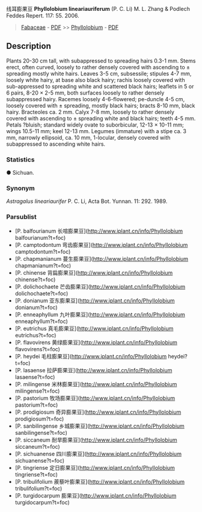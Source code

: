 线耳膨果豆 **Phyllolobium lineariauriferum** (P. C. Li) M. L. Zhang & Podlech Feddes Repert. 117: 55. 2006.

> [Fabaceae](http://www.iplant.cn/info/Fabaceae?t=foc) - [PDF](http://www.iplant.cn/foc/pdf/Fabaceae.pdf) >> [Phyllolobium](http://www.iplant.cn/info/Phyllolobium?t=foc) - [PDF](http://www.iplant.cn/foc/pdf/Phyllolobium.pdf)
## Description

Plants 20-30 cm tall, with subappressed to spreading hairs 0.3-1 mm. Stems erect, often curved, loosely to rather densely covered with ascending to ± spreading mostly white hairs. Leaves 3-5 cm, subsessile; stipules 4-7 mm, loosely white hairy, at base also black hairy; rachis loosely covered with sub-appressed to spreading white and scattered black hairs; leaflets in 5 or 6 pairs, 8-20 × 2-5 mm, both surfaces loosely to rather densely subappressed hairy. Racemes loosely 4-6-flowered; pe-duncle 4-5 cm, loosely covered with ± spreading, mostly black hairs; bracts 8-10 mm, black hairy. Bracteoles ca. 2 mm. Calyx 7-8 mm, loosely to rather densely covered with ascending to ± spreading white and black hairs; teeth 4-5 mm. Petals ?bluish; standard widely ovate to suborbicular, 12-13 × 10-11 mm; wings 10.5-11 mm; keel 12-13 mm. Legumes (immature) with a stipe ca. 3 mm, narrowly ellipsoid, ca. 10 mm, 1-locular, densely covered with subappressed to ascending white hairs.

### Statistics
● Sichuan.

### Synonym
*Astragalus lineariaurifer* P. C. Li, Acta Bot. Yunnan. 11: 292. 1989.


### Parsublist

* [P.  balfourianum  长喧膨果豆](http://www.iplant.cn/info/Phyllolobium balfourianum?t=foc)
* [P.  camptodontum  弯齿膨果豆](http://www.iplant.cn/info/Phyllolobium camptodontum?t=foc)
* [P.  chapmanianum  蔓生膨果豆](http://www.iplant.cn/info/Phyllolobium chapmanianum?t=foc)
* [P.  chinense  背扁膨果豆](http://www.iplant.cn/info/Phyllolobium chinense?t=foc)
* [P.  dolichochaete  芒齿膨果豆](http://www.iplant.cn/info/Phyllolobium dolichochaete?t=foc)
* [P.  donianum  亚东膨果豆](http://www.iplant.cn/info/Phyllolobium donianum?t=foc)
* [P.  enneaphyllum  九叶膨果豆](http://www.iplant.cn/info/Phyllolobium enneaphyllum?t=foc)
* [P.  eutrichus  真毛膨果豆](http://www.iplant.cn/info/Phyllolobium eutrichus?t=foc)
* [P.  flavovirens  黄绿膨果豆](http://www.iplant.cn/info/Phyllolobium flavovirens?t=foc)
* [P.  heydei  毛柱膨果豆](http://www.iplant.cn/info/Phyllolobium heydei?t=foc)
* [P.  lasaense  拉萨膨果豆](http://www.iplant.cn/info/Phyllolobium lasaense?t=foc)
* [P.  milingense  米林膨果豆](http://www.iplant.cn/info/Phyllolobium milingense?t=foc)
* [P.  pastorium  牧场膨果豆](http://www.iplant.cn/info/Phyllolobium pastorium?t=foc)
* [P.  prodigiosum  奇异膨果豆](http://www.iplant.cn/info/Phyllolobium prodigiosum?t=foc)
* [P.  sanbilingense  乡城膨果豆](http://www.iplant.cn/info/Phyllolobium sanbilingense?t=foc)
* [P.  siccaneum  耐旱膨果豆](http://www.iplant.cn/info/Phyllolobium siccaneum?t=foc)
* [P.  sichuanense  四川膨果豆](http://www.iplant.cn/info/Phyllolobium sichuanense?t=foc)
* [P.  tingriense  定日膨果豆](http://www.iplant.cn/info/Phyllolobium tingriense?t=foc)
* [P.  tribulifolium  蒺藜叶膨果豆](http://www.iplant.cn/info/Phyllolobium tribulifolium?t=foc)
* [P.  turgidocarpum  膨果豆](http://www.iplant.cn/info/Phyllolobium turgidocarpum?t=foc)
